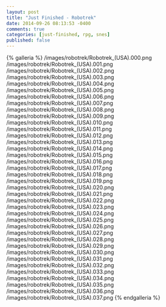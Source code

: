 ```yaml
---
layout: post
title: "Just Finished - Robotrek"
date: 2014-09-26 08:13:53 -0400
comments: true
categories: [just-finished, rpg, snes]
published: false
---
```


{% galleria %}
/images/robotrek/Robotrek_(USA).000.png
/images/robotrek/Robotrek_(USA).001.png
/images/robotrek/Robotrek_(USA).002.png
/images/robotrek/Robotrek_(USA).003.png
/images/robotrek/Robotrek_(USA).004.png
/images/robotrek/Robotrek_(USA).005.png
/images/robotrek/Robotrek_(USA).006.png
/images/robotrek/Robotrek_(USA).007.png
/images/robotrek/Robotrek_(USA).008.png
/images/robotrek/Robotrek_(USA).009.png
/images/robotrek/Robotrek_(USA).010.png
/images/robotrek/Robotrek_(USA).011.png
/images/robotrek/Robotrek_(USA).012.png
/images/robotrek/Robotrek_(USA).013.png
/images/robotrek/Robotrek_(USA).014.png
/images/robotrek/Robotrek_(USA).015.png
/images/robotrek/Robotrek_(USA).016.png
/images/robotrek/Robotrek_(USA).017.png
/images/robotrek/Robotrek_(USA).018.png
/images/robotrek/Robotrek_(USA).019.png
/images/robotrek/Robotrek_(USA).020.png
/images/robotrek/Robotrek_(USA).021.png
/images/robotrek/Robotrek_(USA).022.png
/images/robotrek/Robotrek_(USA).023.png
/images/robotrek/Robotrek_(USA).024.png
/images/robotrek/Robotrek_(USA).025.png
/images/robotrek/Robotrek_(USA).026.png
/images/robotrek/Robotrek_(USA).027.png
/images/robotrek/Robotrek_(USA).028.png
/images/robotrek/Robotrek_(USA).029.png
/images/robotrek/Robotrek_(USA).030.png
/images/robotrek/Robotrek_(USA).031.png
/images/robotrek/Robotrek_(USA).032.png
/images/robotrek/Robotrek_(USA).033.png
/images/robotrek/Robotrek_(USA).034.png
/images/robotrek/Robotrek_(USA).035.png
/images/robotrek/Robotrek_(USA).036.png
/images/robotrek/Robotrek_(USA).037.png
{% endgalleria %}